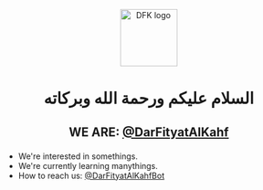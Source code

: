 <p align="center">
  <img width="100" src="https://user-images.githubusercontent.com/99977010/154752890-77cb06a4-a6e0-48d0-a765-6e5b321cfcf1.png" alt="DFK logo">
</p>

<h1 align="center">السلام عليكم ورحمة الله وبركاته
</p></h1>

## <p align="center">WE ARE: [@DarFityatAlKahf](https://t.me/DarAlFityah) 
- We're interested in somethings.
- We're currently learning manythings.
- How to reach us: [@DarFityatAlKahfBot](https://t.me/DarAlFityahBot)



  
  
 <!---
DarFityatAlKahf/DarFityatAlKahf is a ✨ special ✨ repository because its `README.md` (this file) appears on your GitHub profile.
You can click the Preview link to take a look at your changes.
---> 

